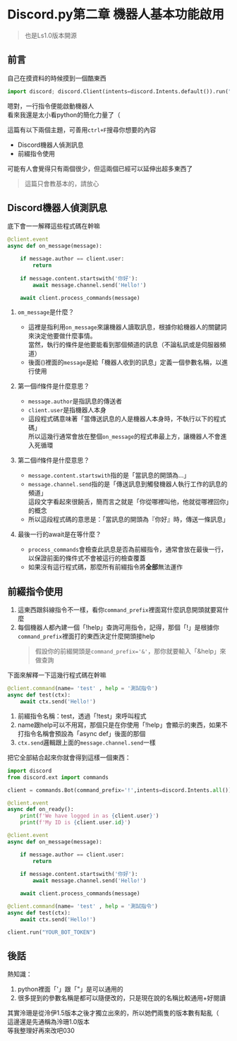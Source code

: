 # Discord.py第二章 機器人基本功能啟用
> 也是Ls1.0版本開源
## 前言
自己在摸資料的時候摸到一個酷東西  
```python
import discord; discord.Client(intents=discord.Intents.default()).run("你的機器人TOKEN")
```
嗯對，一行指令便能啟動機器人  
看來我還是太小看python的簡化力量了（  

這篇有以下兩個主題，可善用`ctrl+F`搜尋你想要的內容  
- Discord機器人偵測訊息
- 前綴指令使用
  
可能有人會覺得只有兩個很少，但這兩個已經可以延伸出超多東西了  
> 這篇只會教基本的，請放心

## Discord機器人偵測訊息
底下會一一解釋這些程式碼在幹嘛
```python
@client.event 
async def on_message(message):

    if message.author == client.user:
        return
    
    if message.content.startswith('你好'):
        await message.channel.send('Hello!')

    await client.process_commands(message)
```

1. `om_message`是什麼？
   - 這裡是指利用`on_message`來讓機器人讀取訊息，根據你給機器人的關鍵詞來決定他要做什麼事情。  
     當然，執行的條件是他要能看到那個頻道的訊息（不論私訊或是伺服器頻道）
   - 後面()裡面的`message`是給「機器人收到的訊息」定義一個參數名稱，以進行使用

2. 第一個if條件是什麼意思？
   - `message.author`是指訊息的傳送者
   - `client.user`是指機器人本身  
   - 這段程式碼意味著「當傳送訊息的人是機器人本身時，不執行以下的程式碼」  
     所以這幾行通常會放在整個`on_message`的程式串最上方，讓機器人不會進入死循環

3. 第二個if條件是什麼意思？
   - `message.content.startswith`指的是「當訊息的開頭為...」
   - `message.channel.send`指的是「傳送訊息到觸發機器人執行工作的訊息的頻道」  
     這段文字看起來很饒舌，簡而言之就是「你從哪裡叫他，他就從哪裡回你」的概念
   - 所以這段程式碼的意思是：「當訊息的開頭為『你好』時，傳送一條訊息」
  
5. 最後一行的await是在等什麼？
   - `process_commands`會檢查此訊息是否為前綴指令，通常會放在最後一行，以保證前面的條件式不會被這行的檢查覆蓋
   - 如果沒有這行程式碼，那麼所有前綴指令將**全部**無法運作

## 前綴指令使用
1. 這東西跟斜線指令不一樣，看你`command_prefix`裡面寫什麼訊息開頭就要寫什麼
2. 每個機器人都內建一個「!help」查詢可用指令，記得，那個「!」是根據你`command_prefix`裡面打的東西決定什麼開頭接help
   > 假設你的前綴開頭是`command_prefix='&'`，那你就要輸入「&help」來做查詢

下面來解釋一下這幾行程式碼在幹嘛
```python
@client.command(name= 'test' , help = '測試指令') 
async def test(ctx):
    await ctx.send('Hello!')
```
1. 前綴指令名稱：test，透過「!test」來呼叫程式
2. name跟help可以不用寫，那個只是在你使用「!help」會顯示的東西，如果不打指令名稱會預設為「async def」後面的那個
3. `ctx.send`邏輯跟上面的`message.channel.send`一樣
  
把它全部結合起來你就會得到這樣一個東西：
```python
import discord
from discord.ext import commands

client = commands.Bot(command_prefix='!',intents=discord.Intents.all())

@client.event
async def on_ready():
    print(f'We have logged in as {client.user}')
    print(f'My ID is {client.user.id}')

@client.event 
async def on_message(message):

    if message.author == client.user: 
        return
    
    if message.content.startswith('你好'): 
        await message.channel.send('Hello!') 

    await client.process_commands(message) 

@client.command(name= 'test' , help = '測試指令') 
async def test(ctx):
    await ctx.send('Hello!')

client.run("YOUR_BOT_TOKEN")
```
  
## 後話
熱知識：  
1. python裡面「'」跟「"」是可以通用的  
2. 很多提到的參數名稱是都可以隨便改的，只是現在說的名稱比較通用+好閱讀  

其實泠珊是從泠伊1.5版本之後才獨立出來的，所以她們兩隻的版本數有點亂（  
這邊還是先通稱為泠珊1.0版本  
等我整理好再來改吧030
